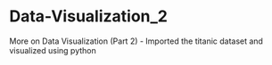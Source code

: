 # Data-Visualization_2
More on Data Visualization (Part 2) - Imported the titanic dataset and visualized using python
